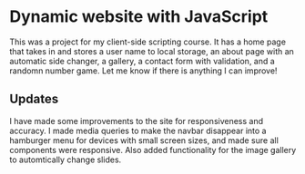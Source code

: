 # Dynamic website with JavaScript
This was a project for my client-side scripting course. It has a home page that takes in and stores a user name to local storage, an about page with an automatic side changer, a gallery, a contact form with validation, and a randomn number game. Let me know if there is anything I can improve!

## Updates
I have made some improvements to the site for responsiveness and accuracy. I made media queries to make the navbar disappear into a hamburger menu for devices with small screen sizes, and made sure all components were responsive. Also added functionality for the image gallery to automtically change slides.
